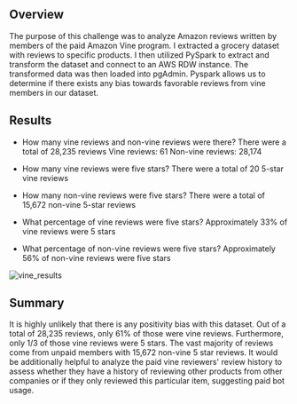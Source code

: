 ## Overview
The purpose of this challenge was to analyze Amazon reviews written by members of the paid Amazon Vine program. I extracted a grocery dataset with reviews to specific products. I then utilized PySpark to extract and transform the dataset and connect to an AWS RDW instance. The transformed data was then loaded into pgAdmin. Pyspark allows us to determine if there exists any bias towards favorable reviews from vine members in our dataset. 

## Results
* How many vine reviews and non-vine reviews were there?
  There were a total of 28,235 reviews
  Vine reviews: 61
  Non-vine reviews: 28,174
    
* How many vine reviews were five stars? 
  There were a total of 20 5-star vine reviews
  
* How many non-vine reviews were five stars?
  There were a total of 15,672 non-vine 5-star reviews
  
* What percentage of vine reviews were five stars?
  Approximately 33% of vine reviews were 5 stars

* What percentage of non-vine reviews were five stars?
  Approximately 56% of non-vine reviews were five stars

![vine_results](https://user-images.githubusercontent.com/82029390/128649962-757b94f3-9328-4f2e-a95f-7a3c5f9722fd.png)



## Summary
It is highly unlikely that there is any positivity bias with this dataset. Out of a total of 28,235 reviews, only 61% of those were vine reviews. Furthermore, only 1/3 of those vine reviews were 5 stars. The vast majority of reviews come from unpaid members with 15,672 non-vine 5 star reviews. It would be additionally helpful to analyze the paid vine reviewers' review history to assess whether they have a history of reviewing other products from other companies or if they only reviewed this particular item, suggesting paid bot usage. 
